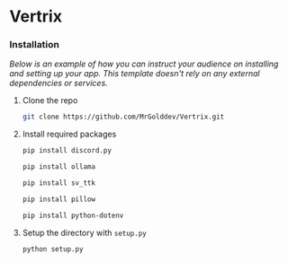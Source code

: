 # Vertrix

### Installation

_Below is an example of how you can instruct your audience on installing and setting up your app. This template doesn't rely on any external dependencies or services._

1. Clone the repo
   ```sh
   git clone https://github.com/MrGolddev/Vertrix.git
   ```
2. Install required packages
   ```sh
   pip install discord.py
   ```
      ```sh
   pip install ollama

   ```
   ```sh
   pip install sv_ttk

   ```
      ```sh
   pip install pillow

   ```
   ```sh
   pip install python-dotenv

3. Setup the directory with `setup.py`
   ```sh
   python setup.py
   ```
